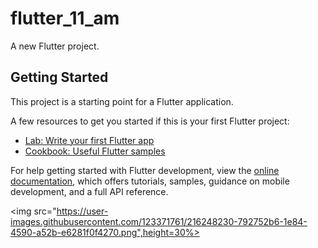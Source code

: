 # flutter_11_am

A new Flutter project.

## Getting Started

This project is a starting point for a Flutter application.

A few resources to get you started if this is your first Flutter project:

- [Lab: Write your first Flutter app](https://docs.flutter.dev/get-started/codelab)
- [Cookbook: Useful Flutter samples](https://docs.flutter.dev/cookbook)

For help getting started with Flutter development, view the
[online documentation](https://docs.flutter.dev/), which offers tutorials,
samples, guidance on mobile development, and a full API reference.





<p>
  
  <img src="https://user-images.githubusercontent.com/123371761/216248230-792752b6-1e84-4590-a52b-e6281f0f4270.png",height=30%>
  
 </p>
